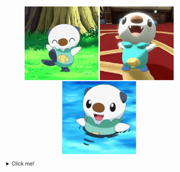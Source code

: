 <p align="center">
  <img src="/assets/dancy-dance-oshawott.gif" alt="Oshawott" width="200px"/>
  <img src="/assets/oshawott-dancing.gif" alt="Oshawott" width="200px"/>
  <img src="/assets/pokemon-oshawott.gif" alt="Oshawott" width="200px"/>
</p>

<details>
  <summary>Click me!</summary>

# Welcome to my profile!

Hi there 👋. I'm **Ryan Tan** (`he/him`) , I'm from Malaysia, currently working as a **Junior Software Engineer** at **[GfK](https://www.gfk.com/)**!

[<img src="/assets/GfK_logo_endorsed_RGB.png" alt="GfK" width="200px">](https://www.gfk.com/)

## My experience

- Studied at **[INTI International College Subang](https://newinti.edu.my/)**
  - Took Foundation in **Business & IT** in **2018** (1 year)
  - Took a Bachelor's Degree in **Computer Science** from **2019 to 2021** (3 years)
  - My majors are **Software Engineering, Multimedia & Game Development**
- _Final Year Project_ - **E-Learning Management System** with **[DoerHRM](https://www.doerhrm.com/)**

| Responsibility       | Description                                                                              |
| -------------------- | ---------------------------------------------------------------------------------------- |
| Database Design      | Designing the entire database **structure** and **make changes** as the project develops |
| Back-end Development | Developing various **classes** and **functions** to interact with the database using PHP |
| Testing              | Testing new features **manually** as they get developed                                  |

### WeTix

- Worked for **[WeTix](https://github.com/wetix)** as a **Junior Software Engineer** from **Jan 2022** - **Nov 2022**

#### WeTix Website (https://wetix.my)

| Responsibility        | Description                                                                                                                                                                                                  |
| --------------------- | ------------------------------------------------------------------------------------------------------------------------------------------------------------------------------------------------------------ |
| Front-end Development | Helping develop the front end of the website using [`svelte-kit`](https://kit.svelte.dev/) and focus on any design/functional flaws or errors, with **responsiveness** and **simplicity** taken into account |
| Reactive Development  | Using [`rxjs`](https://rxjs.dev/) to handle dataflow in the website                                                                                                                                          |
| Unit testing          | Writing **automatic tests** for existing code/Svelte components using [`jest`](https://jestjs.io/) and [`@testing-library`](https://testing-library.com/)                                                    |

#### WeTix Mobile (in various apps like TNG eWallet, Boost, & Senheng)

| Responsibility        | Description                                                                                |
| --------------------- | ------------------------------------------------------------------------------------------ |
| Front-end Development | Helping develop the front-end modules of the website using [`svelte`](https://svelte.dev/) |
| Reactive Development  | Using [`rxjs`](https://rxjs.dev/) to handle dataflow in the website                        |

#### WeTix API (Back-end)

| Responsibility       | Description                                                                                 |
| -------------------- | ------------------------------------------------------------------------------------------- |
| Developing endpoints | Creating new endpoints in the REST API and GraphQL API for use in WeTix products            |
| Database design      | Alter the database design based on new features that are being introduced into the products |

### GfK - An NIQ company

- Currently working for [GfK](https://www.gfk.com/) as a **Junior Software Engineer** from **Nov 2022**

#### Retail Intelligence

| Responsibility       | Description                                                        |
| -------------------- | ------------------------------------------------------------------ |
| Back-end Development | Helped maintain back end APIs using Java Spring Boot               |
| Database Management  | Updated PostgreSQL tables and add indexes for tables with big data |
| Database Design      | Redesigned some tables that store big data                         |
| Pipeline             | Helped design new pipelines                                        |

#### Platform

| Responsibility              | Description                                                      |
| --------------------------- | ---------------------------------------------------------------- |
| Front-end Development       | Helped maintain and create React components for the platform     |
| Front-end component testing | Wrote unit tests for newly developed components                  |
| CI/CD                       | Helped set up testing coverage with SonarQube and contract tests |

## Languages and Frameworks

### General

![C++](https://img.shields.io/badge/C%2B%2B-00599C?style=for-the-badge&logo=c%2B%2B&logoColor=white)
![Java](https://img.shields.io/badge/Java-ED8B00?style=for-the-badge&logo=java&logoColor=white)
![JavaScript](https://img.shields.io/badge/JavaScript-323330?style=for-the-badge&logo=javascript&logoColor=F7DF1E)
![JQuery](https://img.shields.io/badge/jQuery-0769AD?style=for-the-badge&logo=jquery&logoColor=white)
![TypeScript](https://img.shields.io/badge/TypeScript-007ACC?style=for-the-badge&logo=typescript&logoColor=white)
![Go](https://img.shields.io/badge/Go-00ADD8?style=for-the-badge&logo=go&logoColor=white)
![Python](https://img.shields.io/badge/Python-FFD43B?style=for-the-badge&logo=python&logoColor=blue)

### Graphics

![OpenGL](https://img.shields.io/badge/OpenGL-FFFFFF?style=for-the-badge&logo=opengl)

### Web Development

![HTML](https://img.shields.io/badge/HTML5-E34F26?style=for-the-badge&logo=html5&logoColor=white)
![PHP](https://img.shields.io/badge/PHP-777BB4?style=for-the-badge&logo=php&logoColor=white)
![CSS](https://img.shields.io/badge/CSS3-1572B6?style=for-the-badge&logo=css3&logoColor=white)
![Sass](https://img.shields.io/badge/Sass-CC6699?style=for-the-badge&logo=sass&logoColor=white)
![React](https://img.shields.io/badge/React-20232A?style=for-the-badge&logo=react&logoColor=61DAFB)
![Bootstrap](https://img.shields.io/badge/Bootstrap-563D7C?style=for-the-badge&logo=bootstrap&logoColor=white)
![Svelte](https://img.shields.io/badge/Svelte-4A4A55?style=for-the-badge&logo=svelte&logoColor=FF3E00)

### Back end

![GraphQL](https://img.shields.io/badge/GraphQl-E10098?style=for-the-badge&logo=graphql&logoColor=white)

### Mobile Development

![Android Studio](https://img.shields.io/badge/Android_Studio-3DDC84?style=for-the-badge&logo=android-studio&logoColor=white)

### Game Development

Roblox Studio

![Lua](https://img.shields.io/badge/Lua-2C2D72?style=for-the-badge&logo=lua&logoColor=white)

### Database

![MySQL](https://img.shields.io/badge/MySQL-005C84?style=for-the-badge&logo=mysql&logoColor=white)
![MongoDB](https://img.shields.io/badge/MongoDB-4EA94B?style=for-the-badge&logo=mongodb&logoColor=white)

### Testing

![Jest](https://img.shields.io/badge/Jest-C21325?style=for-the-badge&logo=jest&logoColor=white)

[Testing Library](https://testing-library.com/)

### Want to Learn

![Unreal Engine](https://img.shields.io/badge/-Unreal%20Engine-313131?style=for-the-badge&logo=unreal-engine&logoColor=white)
![Unity](https://img.shields.io/badge/Unity-100000?style=for-the-badge&logo=unity&logoColor=white)
![C#](https://img.shields.io/badge/C%23-239120?style=for-the-badge&logo=c-sharp&logoColor=white)

[Matter.js](https://brm.io/matter-js/)

## Interested in

- Contributing to Open-Source
- Machine Learning
- Developing a game

## What I like

- Video games 🎮
- Manga 📱📖 (manga, manhwa, western comics etc)
- Movies 🍿
- Anime ✨ (slice of life etc)
- Music 🎧 (Pop, Hip-hop, R&B, Rock)
- Travelling 🚗 (on occasion)

## You can find me on

[<img src="https://img.shields.io/badge/Twitter-1DA1F2?style=for-the-badge&logo=twitter&logoColor=white"/>](https://twitter.com/survonline)
[<img src="https://img.shields.io/badge/Medium-12100E?style=for-the-badge&logo=medium&logoColor=white" />](https://ryantanrk.medium.com/)
[<img src="https://img.shields.io/badge/LinkedIn-0077B5?style=for-the-badge&logo=linkedin&logoColor=white"/>](https://www.linkedin.com/in/ryantanrk/)

[I got the badges here!](https://github.com/alexandresanlim/Badges4-README.md-Profile)

**Appreciate you reading this 🙇‍♂️**

</details>
